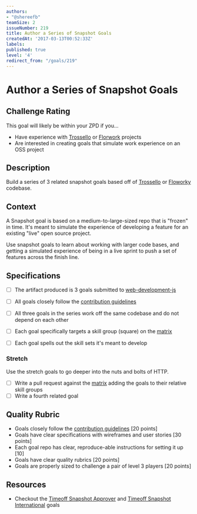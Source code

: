 ```yaml
---
authors:
- "@shereefb"
teamSize: 2
issueNumber: 219
title: Author a Series of Snapshot Goals
createdAt: '2017-03-13T00:52:33Z'
labels:
published: true
level: '4'
redirect_from: "/goals/219"
---
```


# Author a Series of Snapshot Goals

## Challenge Rating

This goal will likely be within your ZPD if you...

- Have experience with [Trossello][trossello] or [Florwork][floworky] projects
- Are interested in creating goals that simulate work experience on an OSS project


## Description

Build a series of 3 related snapshot goals based off of [Trossello][trossello] or [Floworky][floworky] codebase.

## Context

A Snapshot goal is based on a medium-to-large-sized repo that is "frozen" in time. It's meant to simulate the experience of developing a feature for an existing "live" open source project.

Use snapshot goals to learn about working with larger code bases, and getting a simulated experience of being in a live sprint to push a set of features across the finish line.

## Specifications


- [ ] The artifact produced is 3 goals submitted to [web-development-js][webdevjs]
- [ ] All goals closely follow the [contribution guidelines](https://github.com/GuildCrafts/web-development-js/blob/master/CONTRIBUTING.md)
- [ ] All three goals in the series work off the same codebase and do not depend on each other
- [ ] Each goal specifically targets a skill group (square) on the [matrix]()
- [ ] Each goal spells out the skill sets it's meant to develop


### Stretch

Use the stretch goals to go deeper into the nuts and bolts of HTTP.

- [ ] Write a pull request against the [matrix](http://matrix.apps.learnersguild.org/) adding the goals to their relative skill groups
- [ ] Write a fourth related goal

## Quality Rubric

- Goals closely follow the [contribution guidelines](https://github.com/GuildCrafts/web-development-js/blob/master/CONTRIBUTING.md) [20 points]
- Goals have clear specifications with wireframes and user stories [30 points]
- Each goal repo has clear, reproduce-able instructions for setting it up [10]
- Goals have clear quality rubrics [20 points]
- Goals are properly sized to challenge a pair of level 3 players [20 points]


## Resources

- Checkout the [Timeoff Snapshot Approver]() and [Timeoff Snapshot International]() goals

[trossello]: https://github.com/GuildCrafts/Trossello
[webdevjs]: https://github.com/GuildCrafts/web-development-js/
[floworky]: https://github.com/GuildCrafts/floworky
